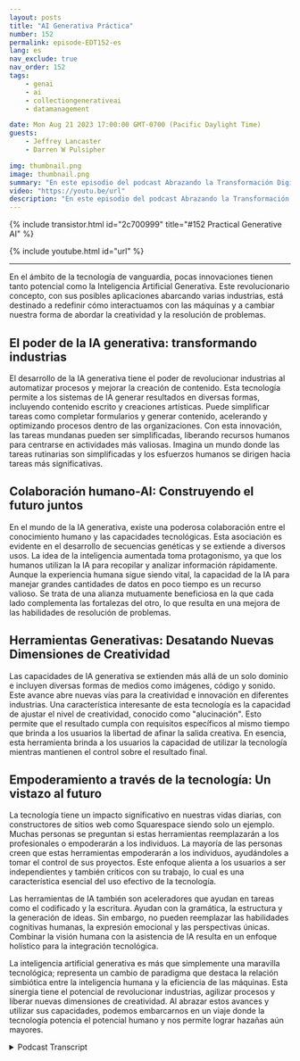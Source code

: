 ```yaml
---
layout: posts
title: "AI Generativa Práctica"
number: 152
permalink: episode-EDT152-es
lang: es
nav_exclude: true
nav_order: 152
tags:
    - genai
    - ai
    - collectiongenerativeai
    - datamanagement

date: Mon Aug 21 2023 17:00:00 GMT-0700 (Pacific Daylight Time)
guests:
    - Jeffrey Lancaster
    - Darren W Pulsipher

img: thumbnail.png
image: thumbnail.png
summary: "En este episodio del podcast Abrazando la Transformación Digital, el presentador Darren Pulsipher se involucra en una conversación que invita a la reflexión con el Dr. Jeffrey Lancaster. Su discusión profundiza en las aplicaciones prácticas de la IA generativa y el impacto profundo que está destinada a tener en diversas industrias."
video: "https://youtu.be/url"
description: "En este episodio del podcast Abrazando la Transformación Digital, el presentador Darren Pulsipher se involucra en una conversación que invita a la reflexión con el Dr. Jeffrey Lancaster. Su discusión profundiza en las aplicaciones prácticas de la IA generativa y el impacto profundo que está destinada a tener en diversas industrias."
---
```


<div>
{% include transistor.html id="2c700999" title="#152 Practical Generative AI" %}

{% include youtube.html id="url" %}
</div>

---

En el ámbito de la tecnología de vanguardia, pocas innovaciones tienen tanto potencial como la Inteligencia Artificial Generativa. Este revolucionario concepto, con sus posibles aplicaciones abarcando varias industrias, está destinado a redefinir cómo interactuamos con las máquinas y a cambiar nuestra forma de abordar la creatividad y la resolución de problemas.

## El poder de la IA generativa: transformando industrias

El desarrollo de la IA generativa tiene el poder de revolucionar industrias al automatizar procesos y mejorar la creación de contenido. Esta tecnología permite a los sistemas de IA generar resultados en diversas formas, incluyendo contenido escrito y creaciones artísticas. Puede simplificar tareas como completar formularios y generar contenido, acelerando y optimizando procesos dentro de las organizaciones. Con esta innovación, las tareas mundanas pueden ser simplificadas, liberando recursos humanos para centrarse en actividades más valiosas. Imagina un mundo donde las tareas rutinarias son simplificadas y los esfuerzos humanos se dirigen hacia tareas más significativas.

## Colaboración humano-AI: Construyendo el futuro juntos

En el mundo de la IA generativa, existe una poderosa colaboración entre el conocimiento humano y las capacidades tecnológicas. Esta asociación es evidente en el desarrollo de secuencias genéticas y se extiende a diversos usos. La idea de la inteligencia aumentada toma protagonismo, ya que los humanos utilizan la IA para recopilar y analizar información rápidamente. Aunque la experiencia humana sigue siendo vital, la capacidad de la IA para manejar grandes cantidades de datos en poco tiempo es un recurso valioso. Se trata de una alianza mutuamente beneficiosa en la que cada lado complementa las fortalezas del otro, lo que resulta en una mejora de las habilidades de resolución de problemas.

## Herramientas Generativas: Desatando Nuevas Dimensiones de Creatividad

Las capacidades de IA generativa se extienden más allá de un solo dominio e incluyen diversas formas de medios como imágenes, código y sonido. Este avance abre nuevas vías para la creatividad e innovación en diferentes industrias. Una característica interesante de esta tecnología es la capacidad de ajustar el nivel de creatividad, conocido como "alucinación". Esto permite que el resultado cumpla con requisitos específicos al mismo tiempo que brinda a los usuarios la libertad de afinar la salida creativa. En esencia, esta herramienta brinda a los usuarios la capacidad de utilizar la tecnología mientras mantienen el control sobre el resultado final.

## Empoderamiento a través de la tecnología: Un vistazo al futuro

La tecnología tiene un impacto significativo en nuestras vidas diarias, con constructores de sitios web como Squarespace siendo solo un ejemplo. Muchas personas se preguntan si estas herramientas reemplazarán a los profesionales o empoderarán a los individuos. La mayoría de las personas creen que estas herramientas empoderarán a los individuos, ayudándoles a tomar el control de sus proyectos. Este enfoque alienta a los usuarios a ser independientes y también críticos con su trabajo, lo cual es una característica esencial del uso efectivo de la tecnología.

Las herramientas de IA también son aceleradores que ayudan en tareas como el codificado y la escritura. Ayudan con la gramática, la estructura y la generación de ideas. Sin embargo, no pueden reemplazar las habilidades cognitivas humanas, la expresión emocional y las perspectivas únicas. Combinar la visión humana con la asistencia de IA resulta en un enfoque holístico para la integración tecnológica.

La inteligencia artificial generativa es más que simplemente una maravilla tecnológica; representa un cambio de paradigma que destaca la relación simbiótica entre la inteligencia humana y la eficiencia de las máquinas. Esta sinergia tiene el potencial de revolucionar industrias, agilizar procesos y liberar nuevas dimensiones de creatividad. Al abrazar estos avances y utilizar sus capacidades, podemos embarcarnos en un viaje donde la tecnología potencia el potencial humano y nos permite lograr hazañas aún mayores.



<details>
<summary> Podcast Transcript </summary>

<p></p>

</details>
